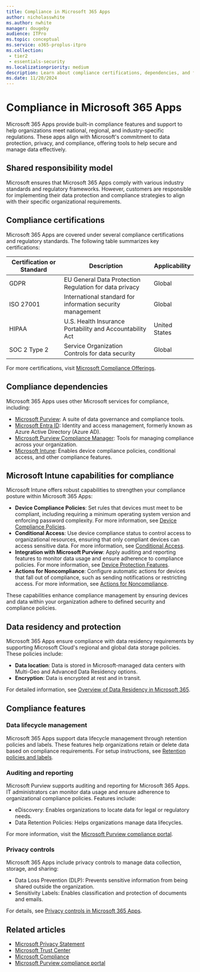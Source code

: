 ```yaml
---
title: Compliance in Microsoft 365 Apps
author: nicholasswhite
ms.author: nwhite
manager: dougeby
audience: ITPro
ms.topic: conceptual
ms.service: o365-proplus-itpro
ms.collection: 
 - tier2
 - essentials-security
ms.localizationpriority: medium
description: Learn about compliance certifications, dependencies, and features in Microsoft 365 Apps supporting data protection and regulatory requirements.
ms.date: 11/20/2024
---
```


# Compliance in Microsoft 365 Apps

Microsoft 365 Apps provide built-in compliance features and support to help organizations meet national, regional, and industry-specific regulations. These apps align with Microsoft's commitment to data protection, privacy, and compliance, offering tools to help secure and manage data effectively.

## Shared responsibility model

Microsoft ensures that Microsoft 365 Apps comply with various industry standards and regulatory frameworks. However, customers are responsible for implementing their data protection and compliance strategies to align with their specific organizational requirements.

## Compliance certifications

Microsoft 365 Apps are covered under several compliance certifications and regulatory standards. The following table summarizes key certifications:

| Certification or Standard | Description | Applicability |
|---------------------------|-------------|---------------|
| GDPR                      | EU General Data Protection Regulation for data privacy | Global |
| ISO 27001                 | International standard for information security management | Global |
| HIPAA                     | U.S. Health Insurance Portability and Accountability Act | United States |
| SOC 2 Type 2              | Service Organization Controls for data security | Global |

For more certifications, visit [Microsoft Compliance Offerings](/compliance/regulatory/offering-home).

## Compliance dependencies

Microsoft 365 Apps uses other Microsoft services for compliance, including:

- [Microsoft Purview](/purview/purview): A suite of data governance and compliance tools.
- [Microsoft Entra ID](/entra/fundamentals/whatis): Identity and access management, formerly known as Azure Active Directory (Azure AD).
- [Microsoft Purview Compliance Manager](/purview/compliance-manager): Tools for managing compliance across your organization.
- [Microsoft Intune](/mem): Enables device compliance policies, conditional access, and other compliance features.

## Microsoft Intune capabilities for compliance

Microsoft Intune offers robust capabilities to strengthen your compliance posture within Microsoft 365 Apps:

- **Device Compliance Policies**: Set rules that devices must meet to be compliant, including requiring a minimum operating system version and enforcing password complexity. For more information, see [Device Compliance Policies](/mem/intune/protect/device-compliance-get-started).
- **Conditional Access**: Use device compliance status to control access to organizational resources, ensuring that only compliant devices can access sensitive data. For more information, see [Conditional Access](/mem/intune/protect/conditional-access).
- **Integration with Microsoft Purview**: Apply auditing and reporting features to monitor data usage and ensure adherence to compliance policies. For more information, see [Device Protection Features](/mem/intune/protect/device-protect).
- **Actions for Noncompliance**: Configure automatic actions for devices that fall out of compliance, such as sending notifications or restricting access. For more information, see [Actions for Noncompliance](/mem/intune/protect/actions-for-noncompliance).

These capabilities enhance compliance management by ensuring devices and data within your organization adhere to defined security and compliance policies.

## Data residency and protection

Microsoft 365 Apps ensure compliance with data residency requirements by supporting Microsoft Cloud's regional and global data storage policies. These policies include:

- **Data location**: Data is stored in Microsoft-managed data centers with Multi-Geo and Advanced Data Residency options.
- **Encryption**: Data is encrypted at rest and in transit.

For detailed information, see [Overview of Data Residency in Microsoft 365](/microsoft-365/enterprise/m365-dr-overview#overview-of-data-residency).

## Compliance features

### Data lifecycle management

Microsoft 365 Apps support data lifecycle management through retention policies and labels. These features help organizations retain or delete data based on compliance requirements. For setup instructions, see [Retention policies and labels](/microsoft-365/compliance/retention).

### Auditing and reporting

Microsoft Purview supports auditing and reporting for Microsoft 365 Apps. IT administrators can monitor data usage and ensure adherence to organizational compliance policies. Features include:

- eDiscovery: Enables organizations to locate data for legal or regulatory needs.
- Data Retention Policies: Helps organizations manage data lifecycles.

For more information, visit the [Microsoft Purview compliance portal](/compliance).

### Privacy controls

Microsoft 365 Apps include privacy controls to manage data collection, storage, and sharing:

- Data Loss Prevention (DLP): Prevents sensitive information from being shared outside the organization.
- Sensitivity Labels: Enables classification and protection of documents and emails.

For details, see [Privacy controls in Microsoft 365 Apps](/deployoffice/privacy/overview-privacy-controls).

## Related articles

- [Microsoft Privacy Statement](https://privacy.microsoft.com/privacystatement)
- [Microsoft Trust Center](https://www.microsoft.com/trust-center)
- [Microsoft Compliance](/compliance)
- [Microsoft Purview compliance portal](https://compliance.microsoft.com)
